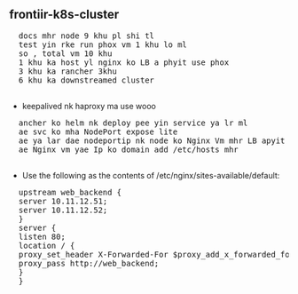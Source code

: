 ## frontiir-k8s-cluster
<pre>
  docs mhr node 9 khu pl shi tl
  test yin rke run phox vm 1 khu lo ml
  so , total vm 10 khu
  1 khu ka host yl nginx ko LB a phyit use phox
  3 khu ka rancher 3khu
  6 khu ka downstreamed cluster
 </pre>
 * keepalived nk haproxy ma use wooo
 <pre>
  ancher ko helm nk deploy pee yin service ya lr ml
  ae svc ko mha NodePort expose lite
  ae ya lar dae nodeportip nk node ko Nginx Vm mhr LB apyit pyun use
  ae Nginx vm yae Ip ko domain add /etc/hosts mhr
 </pre>
*  Use the following as the contents of /etc/nginx/sites-available/default:
<pre>
  upstream web_backend {
  server 10.11.12.51;
  server 10.11.12.52;
  }
  server {
  listen 80;
  location / {
  proxy_set_header X-Forwarded-For $proxy_add_x_forwarded_for;
  proxy_pass http://web_backend;
  }
  }
</pre>
